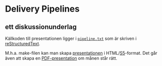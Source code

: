 # Delivery Pipelines

## ett diskussionunderlag

Källkoden till presentationen ligger i [```pipeline.txt```] som är skriven i
[reStructuredText].

M.h.a. make-filen kan man skapa [presentationen] i HTML/[S5]-format.
Det går även att skapa en [PDF-presentation] om månen står rätt.

[```pipeline.txt```]: ./pipeline.txt
[reStructuredText]: http://docutils.sourceforge.net/docs/ref/rst/restructuredtext.html
[presentationen]: http://jonas.init.se/pipeline
[S5]: http://meyerweb.com/eric/tools/s5/
[PDF-presentation]: http://jonas.init.se/pipeline/pipeline.pdf
